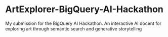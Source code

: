 # ArtExplorer-BigQuery-AI-Hackathon
My submission for the BigQuery AI Hackathon. An interactive AI docent for exploring art through semantic search and generative storytelling
